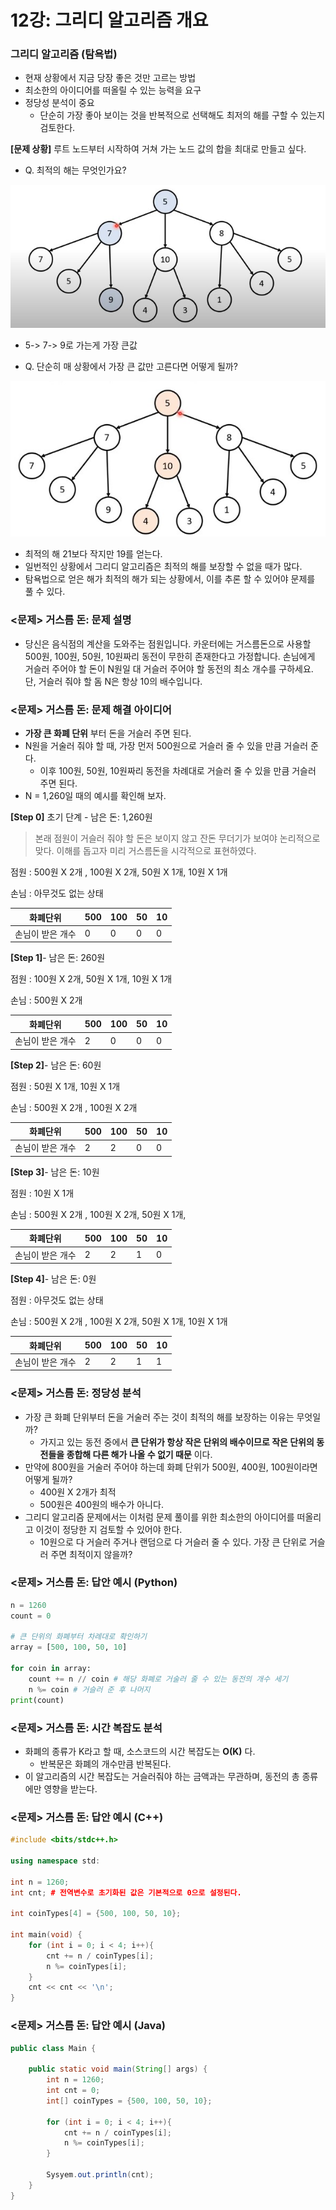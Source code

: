 # 12강: 그리디 알고리즘 개요

### 그리디 알고리즘 (탐욕법)

- 현재 상황에서 지금 당장 좋은 것만 고르는 방법
- 최소한의 아이디어를 떠올릴 수 있는 능력을 요구
- 정당성 분석이 중요
  - 단순히 가장 좋아 보이는 것을 반복적으로 선택해도 최저의 해를 구할 수 있는지 검토한다.

**[문제 상황]** 루트 노드부터 시작하여 거쳐 가는 노드 값의 합을 최대로 만들고 싶다.

- Q. 최적의 해는 무엇인가요?

![02](./img/02.jpg)

- 5-> 7-> 9로 가는게 가장 큰값

- Q. 단순히 매 상황에서 가장 큰 값만 고른다면 어떻게 될까?

![03](./img/03.jpg)

- 최적의 해 21보다 작지만 19를 얻는다.
- 일번적인 상황에서 그리디 알고리즘은 최적의 해를 보장할 수 없을 때가 많다.
- 탐욕법으로 얻은 해가 최적의 해가 되는 상황에서, 이를 추론 할 수 있어야 문제를 풀 수 있다.

### <문제> 거스름 돈: 문제 설명

- 당신은 음식점의 계산을 도와주는 점원입니다. 카운터에는 거스름돈으로 사용할 500원, 100원, 50원, 10원짜리 동전이 무한히 존재한다고 가정합니다. 손님에게 거슬러 주어야 할 돈이 N원일 대 거슬러 주어야 할 동전의 최소 개수를 구하세요. 단, 거슬러 줘야 할 돔 N은 항상 10의 배수입니다.

### <문제> 거스름 돈: 문제 해결 아이디어

- **가장 큰 화폐 단위** 부터 돈을 거슬러 주면 된다.
- N원을 거술러 줘야 할 때, 가장 먼저 500원으로 거슬러 줄 수 있을 만큼 거슬러 준다.
  - 이후 100원, 50원, 10원짜리 동전을 차례대로 거슬러 줄 수 있을 만큼 거슬러 주면 된다.
- N = 1,260일 때의 예시를 확인해 보자.

**[Step 0]** 초기 단계 - 남은 돈: 1,260원

> 본래 점원이 거슬러  줘야 할 돈은 보이지 않고 잔돈 무더기가 보여야 논리적으로 맞다. 이해를 돕고자 미리 거스름돈을 시각적으로 표현하였다.

점원 : 500원 X 2개 , 100원 X 2개,  50원 X 1개, 10원 X 1개

손님 : 아무것도 없는 상태

| 화폐단위         | 500  | 100  | 50   | 10   |
| ---------------- | ---- | ---- | ---- | ---- |
| 손님이 받은 개수 | 0    | 0    | 0    | 0    |

**[Step 1]**- 남은 돈: 260원

점원 : 100원 X 2개,  50원 X 1개, 10원 X 1개

손님 : 500원 X 2개

| 화폐단위         | 500  | 100  | 50   | 10   |
| ---------------- | ---- | ---- | ---- | ---- |
| 손님이 받은 개수 | 2    | 0    | 0    | 0    |

 **[Step 2]**- 남은 돈: 60원

점원 : 50원 X 1개, 10원 X 1개

손님 :  500원 X 2개 , 100원 X 2개

| 화폐단위         | 500  | 100  | 50   | 10   |
| ---------------- | ---- | ---- | ---- | ---- |
| 손님이 받은 개수 | 2    | 2    | 0    | 0    |

 **[Step 3]**- 남은 돈: 10원

점원 : 10원 X 1개

손님 :  500원 X 2개 , 100원 X 2개, 50원 X 1개, 

| 화폐단위         | 500  | 100  | 50   | 10   |
| ---------------- | ---- | ---- | ---- | ---- |
| 손님이 받은 개수 | 2    | 2    | 1    | 0    |

**[Step 4]**- 남은 돈: 0원

점원 : 아무것도 없는 상태

손님 :  500원 X 2개 , 100원 X 2개, 50원 X 1개, 10원 X 1개

| 화폐단위         | 500  | 100  | 50   | 10   |
| ---------------- | ---- | ---- | ---- | ---- |
| 손님이 받은 개수 | 2    | 2    | 1    | 1    |

### <문제> 거스름 돈: 정당성 분석

- 가장 큰 화폐 단위부터 돈을 거술러 주는 것이 최적의 해를 보장하는 이유는 무엇일까?
  - 가지고 있는 동전 중에서 **큰 단위가 항상 작은 단위의 배수이므로 작은 단위의 동전들을 종합해 다른 해가 나올 수 없기 때문** 이다.
- 만약에 800원을 거술러 주어야 하는데 화폐 단위가 500원, 400원, 100원이라면 어떻게 될까?
  - 400원 X 2개가 최적
  - 500원은 400원의 배수가 아니다.
- 그리디 알고리즘 문제에서는 이처럼 문제 풀이를 위한 최소한의 아이디어를 떠올리고 이것이 정당한 지 검토할 수 있어야 한다.
  - 10원으로 다 거슬러 주거나 랜덤으로 다 거슬러 줄 수 있다. 가장 큰 단위로 거슬러 주면 최적이지 않을까?

### <문제> 거스름 돈: 답안 예시 (Python)

```python
n = 1260
count = 0

# 큰 단위의 화폐부터 차례대로 확인하기
array = [500, 100, 50, 10]

for coin in array:
	count += n // coin # 해당 화폐로 거술러 줄 수 있는 동전의 개수 세기
    n %= coin # 거슬러 준 후 나머지 
print(count)
```

### <문제> 거스름 돈: 시간 복잡도 분석

- 화폐의 종류가 K라고 할 때, 소스코드의 시간 복잡도는 **O(K)** 다.
  - 반복문은 화폐의 개수만큼 반복된다.
- 이 알고리즘의 시간 복잡도는 거슬러줘야 하는 금액과는 무관하며, 동전의 총 종류에만 영향을 받는다.

### <문제> 거스름 돈: 답안 예시 (C++)

```c++
#include <bits/stdc++.h>

using namespace std:

int n = 1260;
int cnt; # 전역변수로 초기화된 값은 기본적으로 0으로 설정된다.

int coinTypes[4] = {500, 100, 50, 10};

int main(void) {
    for (int i = 0; i < 4; i++){
        cnt += n / coinTypes[i];
        n %= coinTypes[i];
    }
    cnt << cnt << '\n';
}
```

### <문제> 거스름 돈: 답안 예시 (Java)

```java
public class Main {
    
    public static void main(String[] args) {
        int n = 1260;
        int cnt = 0;
        int[] coinTypes = {500, 100, 50, 10};
        
        for (int i = 0; i < 4; i++){
            cnt += n / coinTypes[i];
            n %= coinTypes[i];
        }
        
        Sysyem.out.println(cnt);
    }
}
```

